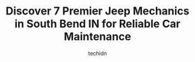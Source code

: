 ---
layout: ampstory
image: https://images.unsplash.com/photo-1628188859552-132bbeac6204?ixlib=rb-4.0.3&ixid=MnwxMjA3fDB8MHxwaG90by1wYWdlfHx8fGVufDB8fHx8&auto=format&fit=crop&w=640&h=853&q=80
author: techidn
featured: false
description: If youre in need of trustworthy and skilled Jeep Mechanic in South Bend IN, USA, youll be pleased to discover the 7 best Jeep Mechanic in town. Their expertise and commitment to customer s
title: Discover 7 Premier Jeep Mechanics in South Bend IN for Reliable Car Maintenance
cover:
   title: Discover 7 Premier Jeep Mechanics in South Bend IN for Reliable Car Maintenance
   subtitle: Rickpate
   background: https://images.unsplash.com/photo-1628188859552-132bbeac6204?ixlib=rb-4.0.3&ixid=MnwxMjA3fDB8MHxwaG90by1wYWdlfHx8fGVufDB8fHx8&auto=format&fit=crop&w=640&h=853&q=80

pages: 
 - layout: thirds
   top: <h1>#1 Ricks Auto Service</h1>
   bottom: "<p>Had an excellent experience at Ricks Auto Care. Service was great. Employees were extremely polite and helpful. Definitely would recommend to others.</p>"
   background: https://www.knot35.com/toplist/wp-content/uploads/2023/06/best-jeep-mechanic-1-in-south-bend-in-1685839189.jpeg
   backgroundblur: true
 - layout: thirds
   top: <h1>#2 Zolmans Best One Tire & Auto Care</h1>
   bottom: "<p>406 E Monroe St, South Bend, IN 46601, United States</p>"
   background: https://www.knot35.com/toplist/wp-content/uploads/2023/06/best-jeep-mechanic-2-in-south-bend-in-1685839189.jpeg
   cta:
      link: https://www.knot35.com/toplist/discover-7-premier-jeep-mechanics-in-south-bend-in-for-reliable-car-maintenance/
      text: Discover 7 Premier Jeep Mechanics in South Bend IN for Reliable Car Maintenance
 - layout: thirds
   top: <h1>#3 R&B Car Company</h1>
   bottom: "<p>3811 S Michigan St, South Bend, IN 46614, United States</p>"
   background: https://www.knot35.com/toplist/wp-content/uploads/2023/06/best-jeep-mechanic-3-in-south-bend-in-1685839190.jpeg
   cta:
      link: https://www.knot35.com/toplist/discover-7-premier-jeep-mechanics-in-south-bend-in-for-reliable-car-maintenance/
      text: Discover 7 Premier Jeep Mechanics in South Bend IN for Reliable Car Maintenance
 - layout: thirds
   top: <h1>#4 Daves Garage</h1>
   bottom: "<p>2900 S Main St, South Bend, IN 46614, United States</p>"
   background: https://images.unsplash.com/photo-1509114397022-ed747cca3f65?ixlib=rb-4.0.3&ixid=MnwxMjA3fDB8MHxwaG90by1wYWdlfHx8fGVufDB8fHx8&auto=format&fit=crop&w=640&h=853&q=80
   cta:
      link: https://www.knot35.com/toplist/discover-7-premier-jeep-mechanics-in-south-bend-in-for-reliable-car-maintenance/
      text: Discover 7 Premier Jeep Mechanics in South Bend IN for Reliable Car Maintenance
 - layout: thirds
   top: <h1>#5 JT Auto</h1>
   bottom: "<p>4443 W Western Ave, South Bend, IN 46619, United States</p>"
   background: https://images.unsplash.com/photo-1614648718611-0635f29016cb?ixlib=rb-4.0.3&ixid=MnwxMjA3fDB8MHxwaG90by1wYWdlfHx8fGVufDB8fHx8&auto=format&fit=crop&w=640&h=853&q=80
   cta:
      link: https://www.knot35.com/toplist/discover-7-premier-jeep-mechanics-in-south-bend-in-for-reliable-car-maintenance/
      text: Discover 7 Premier Jeep Mechanics in South Bend IN for Reliable Car Maintenance
 - layout: thirds
   top: <h1>#6 Payless Auto Repair</h1>
   bottom: "<p>426 N Dixie Way, South Bend, IN 46637, United States</p>"
   background: https://images.unsplash.com/photo-1557672172-298e090bd0f1?ixlib=rb-4.0.3&ixid=MnwxMjA3fDB8MHxwaG90by1wYWdlfHx8fGVufDB8fHx8&auto=format&fit=crop&w=640&h=853&q=80
   cta:
      link: https://www.knot35.com/toplist/discover-7-premier-jeep-mechanics-in-south-bend-in-for-reliable-car-maintenance/
      text: Discover 7 Premier Jeep Mechanics in South Bend IN for Reliable Car Maintenance
 - layout: thirds
   top: <h1>#7 Tims Auto Repair</h1>
   bottom: "<p>141 E Ireland Rd, South Bend, IN 46614, United States</p>"
   background: https://images.unsplash.com/photo-1613843873231-1447db182f97?ixlib=rb-4.0.3&ixid=MnwxMjA3fDB8MHxwaG90by1wYWdlfHx8fGVufDB8fHx8&auto=format&fit=crop&w=640&h=853&q=80
   cta:
      link: https://www.knot35.com/toplist/discover-7-premier-jeep-mechanics-in-south-bend-in-for-reliable-car-maintenance/
      text: Discover 7 Premier Jeep Mechanics in South Bend IN for Reliable Car Maintenance
 - layout: thirds
   middle: Continue reading...
   background: https://images.unsplash.com/photo-1488554378835-f7acf46e6c98?ixlib=rb-4.0.3&ixid=MnwxMjA3fDB8MHxwaG90by1wYWdlfHx8fGVufDB8fHx8&auto=format&fit=crop&w=640&h=853&q=80
   cta:
      link: https://www.knot35.com/toplist/discover-7-premier-jeep-mechanics-in-south-bend-in-for-reliable-car-maintenance/
      text: Discover 7 Premier Jeep Mechanics in South Bend IN for Reliable Car Maintenance
      
---